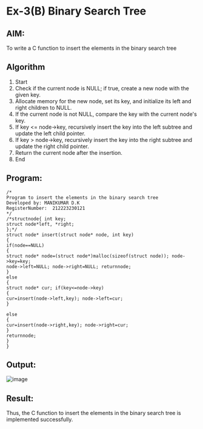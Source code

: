 # Ex-3(B) Binary Search Tree
## AIM:
To write a C function to insert the elements in the binary search tree

## Algorithm
1. Start 
2. Check if the current node is NULL; if true, create a new node with the given key. 
3. Allocate memory for the new node, set its key, and initialize its left and right children to NULL. 
4. If the current node is not NULL, compare the key with the current node's key. 
5. If key <= node->key, recursively insert the key into the left subtree and update the left child pointer. 
6. If key > node->key, recursively insert the key into the right subtree and update the right child pointer. 
7. Return the current node after the insertion. 
8. End
## Program:
```
/*
Program to insert the elements in the binary search tree
Developed by: MANIKUMAR D.K
RegisterNumber:  212223230121
*/
/*structnode{ int key;
struct node*left, *right;
};*/
struct node* insert(struct node* node, int key)
{
if(node==NULL)
{
struct node* node=(struct node*)malloc(sizeof(struct node)); node->key=key;
node->left=NULL; node->right=NULL; returnnode;
}
else
{
struct node* cur; if(key<=node->key)
{
cur=insert(node->left,key); node->left=cur;
}
 
else
{
cur=insert(node->right,key); node->right=cur;
}
returnnode;
}
}

```

## Output:

![image](https://github.com/user-attachments/assets/4d6b1c34-7a79-45ee-b780-16334c754c96)


## Result:
Thus, the C function to insert the elements in the binary search tree is implemented successfully.
